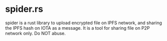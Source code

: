 # spider.rs
spider is a rust library to upload encrypted file on IPFS network, and sharing the IPFS hash on IOTA as a message. It is a tool for sharing file on P2P network only. Do NOT abuse.
